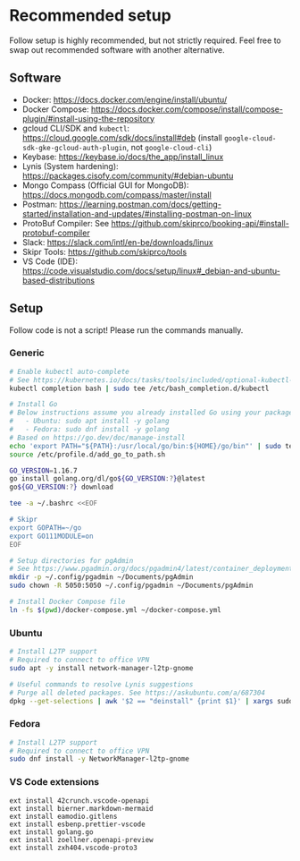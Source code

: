 # Recommended setup

Follow setup is highly recommended, but not strictly required.
Feel free to swap out recommended software with another alternative.

## Software

- Docker: https://docs.docker.com/engine/install/ubuntu/
- Docker Compose: https://docs.docker.com/compose/install/compose-plugin/#install-using-the-repository
- gcloud CLI/SDK and `kubectl`: https://cloud.google.com/sdk/docs/install#deb (install `google-cloud-sdk-gke-gcloud-auth-plugin`, not `google-cloud-cli`)
- Keybase: https://keybase.io/docs/the_app/install_linux
- Lynis (System hardening): https://packages.cisofy.com/community/#debian-ubuntu
- Mongo Compass (Official GUI for MongoDB): https://docs.mongodb.com/compass/master/install
- Postman: https://learning.postman.com/docs/getting-started/installation-and-updates/#installing-postman-on-linux
- ProtoBuf Compiler: See https://github.com/skiprco/booking-api/#install-protobuf-compiler
- Slack: https://slack.com/intl/en-be/downloads/linux
- Skipr Tools: https://github.com/skiprco/tools
- VS Code (IDE): https://code.visualstudio.com/docs/setup/linux#_debian-and-ubuntu-based-distributions

## Setup

Follow code is not a script! Please run the commands manually.

### Generic

```bash
# Enable kubectl auto-complete
# See https://kubernetes.io/docs/tasks/tools/included/optional-kubectl-configs-bash-linux/#enable-kubectl-autocompletion
kubectl completion bash | sudo tee /etc/bash_completion.d/kubectl

# Install Go
# Below instructions assume you already installed Go using your package manager:
#   - Ubuntu: sudo apt install -y golang
#   - Fedora: sudo dnf install -y golang
# Based on https://go.dev/doc/manage-install
echo 'export PATH="${PATH}:/usr/local/go/bin:${HOME}/go/bin"' | sudo tee /etc/profile.d/add_go_to_path.sh
source /etc/profile.d/add_go_to_path.sh

GO_VERSION=1.16.7
go install golang.org/dl/go${GO_VERSION:?}@latest
go${GO_VERSION:?} download

tee -a ~/.bashrc <<EOF

# Skipr
export GOPATH=~/go
export GO111MODULE=on
EOF

# Setup directories for pgAdmin
# See https://www.pgadmin.org/docs/pgadmin4/latest/container_deployment.html#mapped-files-and-directories
mkdir -p ~/.config/pgadmin ~/Documents/pgAdmin
sudo chown -R 5050:5050 ~/.config/pgadmin ~/Documents/pgAdmin

# Install Docker Compose file
ln -fs $(pwd)/docker-compose.yml ~/docker-compose.yml
```

### Ubuntu

```bash
# Install L2TP support
# Required to connect to office VPN
sudo apt -y install network-manager-l2tp-gnome

# Useful commands to resolve Lynis suggestions
# Purge all deleted packages. See https://askubuntu.com/a/687304
dpkg --get-selections | awk '$2 == "deinstall" {print $1}' | xargs sudo apt-get purge --dry-run
```

### Fedora

```bash
# Install L2TP support
# Required to connect to office VPN
sudo dnf install -y NetworkManager-l2tp-gnome
```

### VS Code extensions

```
ext install 42crunch.vscode-openapi
ext install bierner.markdown-mermaid
ext install eamodio.gitlens
ext install esbenp.prettier-vscode
ext install golang.go
ext install zoellner.openapi-preview
ext install zxh404.vscode-proto3
```
